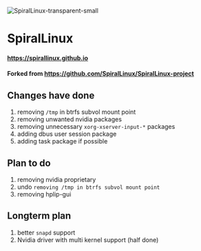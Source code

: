 
![SpiralLinux-transparent-small](https://user-images.githubusercontent.com/2692138/171754005-231f6c05-de5a-4b57-9e04-a24defa03ae7.png)
# SpiralLinux

#### https://spirallinux.github.io
#### Forked from https://github.com/SpiralLinux/SpiralLinux-project

## Changes have done
1. removing `/tmp` in btrfs subvol mount point
2. removing unwanted nvidia packages
3. removing unnecessary `xorg-xserver-input-*` packages
4. adding dbus user session package
5. adding task package if possible

## Plan to do
1. removing nvidia proprietary
2. undo `removing /tmp in btrfs subvol mount point`
3. removing hplip-gui

## Longterm plan
1. better `snapd` support
2. Nvidia driver with multi kernel support (half done)
